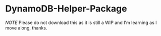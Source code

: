 # DynamoDB-Helper-Package
*NOTE*
Please do not download this as it is still a WIP and I'm learning as I move along, thanks.
